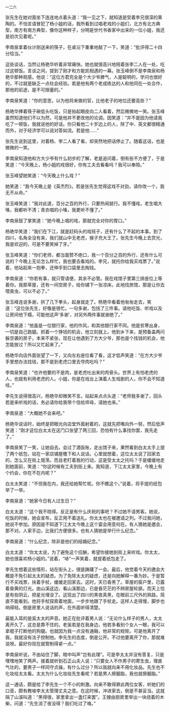     一二六 

   张先生在她对面坐下连连地点着头道：“我一见之下，就知道是受着李兄很深的熏陶的。不怕言语冒犯了杨小姐的话，我所看到过唱老戏的小姐们，北方有北方典型，南方有南方典型，像你这种样子，分明是世代书香家中出来的一位小姐，我还是初次见着呢。”

   李南泉拿着伙计刚送来的筷子，在桌沿下重重地敲了一下，笑道：“批评得二十四分恰当。”

   这些谈话，当然让杨艳华听着非常痛快。她也就很高兴地陪着张李二人在一处，吃过这顿饭。言谈之间，提到了刚才和方能凯相遇的一幕。张玉峰倒不是李南泉和杨艳华那种观感。他说：“这位方君完全是个大少爷脾气，人是聪明的，学问也很好的，不过就是缺乏一点社会经验。若是他有两个老成练达的人和他同在一处合作，那他的前途，是不可限量的。”

   李南泉笑道：“你的意思，以为他将来做的官，比他老子的地位还要高些？”

   杨艳华捧着筷子碗低头吃饭，只是抬起眼皮向二人看着，然后微微地一笑。张玉峰虽然知道他们不以为然，可是他并不更改他的论调。因笑道：“并不是因为他请我吃了一顿饭，我就说他的好话。你只看他二十岁边上的人，除了中、英文都很精通而外，对于经济学可以说对答如流。若是他……”

   张先生说到这里，对着杨、李二人看了看，却突然地把话停止了。随着这话，也是微微的一笑。

   李南泉知道他和方大少爷有什么初步的了解，老是追问着，倒有些不方便了，于是笑道：“今天晚上，杨小姐的戏很好，你有工夫去看看吗？我可以奉陪。”

   张玉峰望她笑道：“今天晚上什么戏？”

   她笑道：“我今天晚上是《英杰烈》。若是张先生觉得这戏不对劲，请你改一个，我无不从命。”

   张玉峰笑道：“我对此道，百分之百的外行，只要热闹就行。我不懂戏，老生唱大嗓，我都听不清；青衣唱的小嗓，我更听不懂了。”

   李南泉鼓了掌笑道：“她今晚上唱的戏，那就完全对你的胃口。”

   杨艳华笑道：“我们在下江，就是赶码头的戏班子，还有什么了不起的本事。到了四川，名角全没有来，我们就山中无老虎，猴子充大王了。张先生今晚上去赏光，我是欢迎的，可是不要笑掉了牙。”

   张玉峰笑道：“你们老师，都当面赞不绝口，我一个百分之百的外行，还有什么可说的？今晚上无论怎么样忙，我也要去看戏的。李兄，就托你给我买戏票了。”说着，他站起来一抱拳，还伸手到口袋里去掏钱。

   李南泉道：“你若有事，就只管请便，其余不必管。我在戏馆子里第三排座位上等着你。我那草屋，还有一间空房子，给你铺下一张凉床。此地找旅馆，那是让你去喂臭虫，可以不必了。”

   张玉峰连说多谢，拱了几下拳头，起身就走了。杨艳华看着他匆匆走去，笑道：“这位张先生，好像是很忙。一句多谢，包括了三件事。请他吃饭、听戏以及让房间他下榻，可能他这声‘多谢’，对另外两件事就谢绝了。”

   李南泉道：“他虽是一位银行家，他的作风，和其他银行家不同。他是贫寒出身，一切是自己跑腿。抓着一个挣钱的机会，他立刻就上。他到乡下来，是预备盖两问躲空袭的房子，本来不紧张，现在让他遇到了方大少爷，那也是个找钱的机会，他怎能放过？所以又忙起来了。”

   杨艳华向店外面张望了一下，又向左右座位看了看，这才低声笑道：“在方大少爷手里想办法找钱，那不是到老虎口里去夺肉吃吗？”

   李南泉笑道：“也许他要的不是肉，是老虎吐出来的肉骨头。世界上有怕老虎的人，也就有利用老虎的人。小姐，你是在戏台上演着人生戏剧的人，你不会不知道哇。”

   李先生说得很高兴，杨艳华却微笑不言。站起来点点头道：“老师我多谢了，回头若是来听戏的话，务必请你给我带个信给师母，请她也来。”

   李南泉道：“大概她不会来吧。”

   杨艳华说话时，始终是把眼光向店堂外面射着的，这就先把嘴向外一努，然后低声笑道：“刚才这位白太太在这门口张望了两三回，恐怕有什么事找你罢，我先走了。”

   李南泉笑了一笑，让她自去。会过了酒饭账，走出馆子来，果然看到白太太手上提了两个纸包，站在一家店铺屋檐下和人说话。心里就想着，这位太太说了回家去的，怎么又在街上晃荡，而且老盯着我的行动，这是受太太之托吗？于是缓缓地走到她面前，笑道：“你这时候有工夫到街上来。我知道，下江太太家里，今晚上有个约会，你在不在内呢？”

   白太太笑道：“不但我在内，我还给她帮忙呢。你不瞧这个。”说着，将手提的纸包举了一举。

   李南泉道：“她家今日有人过生日？”

   白太太道：“这个我不晓得。反正是有什么庆祝的事吧？不过她不请男客。她说，吃饭的时候，她会宣布，反正用不着送礼。你太太也在被邀请之列。不过我问她，她说不参加。原因是不知道下江太太今晚上这个宴会用意何在。有人猜她是邀会，那不对。人家手边，比我们方便很多。也有人猜她是举行什么纪念。”

   李南泉道：“什么纪念，除非是他们的结婚纪念。”

   白太太道：“你太太说，为了避免这个应酬，希望你接她到街上来听戏。你太太，她也很喜欢杨小姐的。”说着，“哧”一声笑着，就提着纸包走了。

   李先生想着这些情形，站在街头上，很是踌躇了一会。最后，他觉着今天的邀会大概是不免引起太太的疑虑。为了免除太太的疑虑，还是向她解释一番为妙。于是暂行不买戏票，扶着手杖，缓缓走回家去。这时，天已昏黑了。草屋的窗户里，已露着昏黄的灯光。由山溪这边，看山溪那边，已是昏茫茫的不辨房屋轮廓。而天上恰是有些阴云，把星光埋没了。这现出了四川的黑夜真黑，在眼前三尺外的熟路，简直不能看到。他将手杖探索着地面，一步步地跟了手杖走。这样人走得慢，脚步也响得轻。倒是房里人说话的声，在外面听得清楚。

   最能入耳的是奚太太的声音。她正在批评着男人说：“无论什么样子的男人，太太离开久了，这总是靠不住的。老奚若是在我身边，他若多看别个女人一眼，我可以拿棍子打断他的狗腿。也就因为我一点没有通融，他非常的规矩。可是他离开了我，我就没有法子控制他。李先生的态度，倒是公开。不过他要离开了你，那就难说呀。最好你现在就管制得紧一点。”

   李南泉听说，不由站住了脚，暗中叫声“岂有此理”。可是李太太并没有答复，只是嘿嘿地笑了两声。接着就听到石正山夫人说：“只要女人不作男子的寄生虫，理直气壮的，要男子一样同守贞操，有什么过分？所以我就向来不用化妆品。先生也不化妆给太太看。太太为什么化妆给先生看呢？若是男人擦胭脂，我也就擦胭脂。”

   这一通话，颇是给了李先生一个不小的刺激。向来不敢得罪此两位女客，听她们的口音，颇有教唆李太太管理丈夫之意。在这时候，冲进家去，倒是不甚妥当。这就隔了山溪叫道：“黑得很，家里拿出一盏灯来罢”。王嫂由厨房里举出一块烧着的木柴，问道：“先生消了夜没得？我们吃过了咯。”

